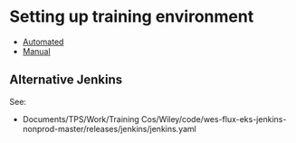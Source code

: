 # Setting up training environment

- [Automated](README-Auto.md)
- [Manual](README-Manual.md)

## Alternative Jenkins
See:
- Documents/TPS/Work/Training Cos/Wiley/code/wes-flux-eks-jenkins-nonprod-master/releases/jenkins/jenkins.yaml